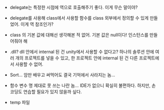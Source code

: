 - delegate는 특정한 시점에 역으로 호출해주기 좋다. 이게 무슨 말이야?

- delegate를 사용해 class에서 사용할 함수를 class 외부에서 정의할 수 있게 만들었어. 이게 역 참조인가?

- class 의 기본 값에 대해선 생각해본 적 없어. 기본 값은 null이다! 인스턴스를 만들어줘야 해

- .dll? dll 안에서 internal 된 건 unity에서 사용할 수 없다고? 하나의 솔루션 안에 여러 개의 프로젝트를 넣을 수 있고, 한 프로젝트 안에 internal 된 건 다른 프로젝트에서 사용할 수 없어. 

- Sort... 암만 배우고 써먹어도 결국 기억에서 사라지는 놈...

- 함수 변수 명 제대로 못 쓰는 나란 놈... IDE가 없으니 확실히 불편하다.  하지만, 손 코딩도 연습할 필요가 있지 않을까 싶다. 

- temp 파일
